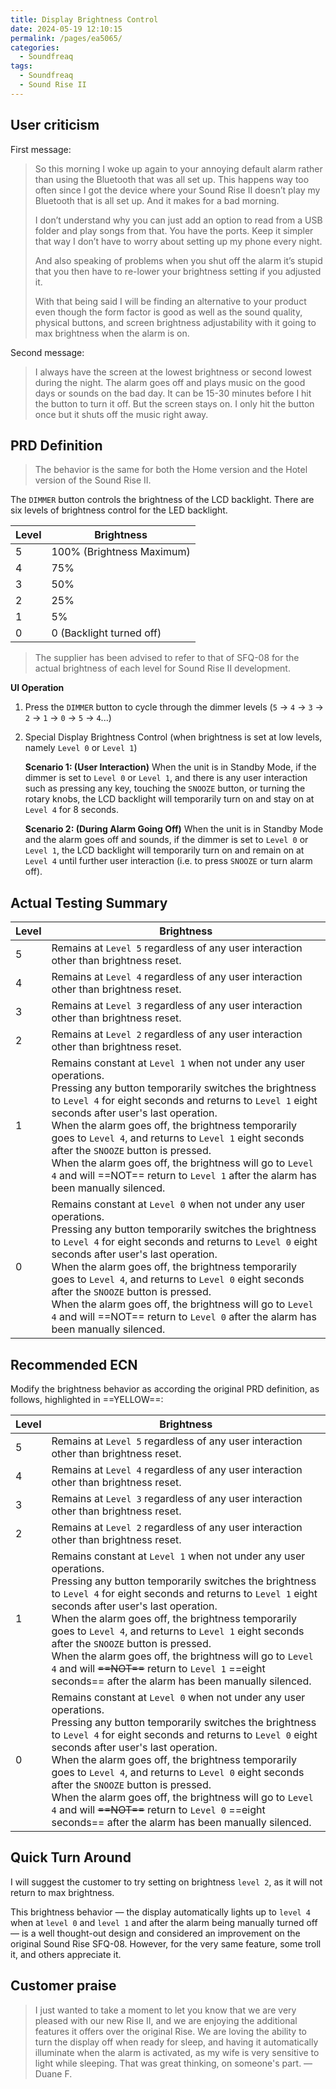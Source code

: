 ```yaml
---
title: Display Brightness Control
date: 2024-05-19 12:10:15
permalink: /pages/ea5065/
categories: 
  - Soundfreaq
tags: 
  - Soundfreaq
  - Sound Rise II
---
```


## User criticism

First message:

> So this morning I woke up again to your annoying default alarm rather than using the Bluetooth that was all set up. This happens way too often since I got the device where your Sound Rise II doesn’t play my Bluetooth that is all set up. And it makes for a bad morning.
>
> I don’t understand why you can just add an option to read from a USB folder and play songs from that. You have the ports. Keep it simpler that way I don’t have to worry about setting up my phone every night.
>
> And also speaking of problems when you shut off the alarm it’s stupid that you then have to re-lower your brightness setting if you adjusted it.
>
> With that being said I will be finding an alternative to your product even though the form factor is good as well as the sound quality, physical buttons, and screen brightness adjustability with it going to max brightness when the alarm is on.

Second message:

> I always have the screen at the lowest brightness or second lowest during the night. The alarm goes off and plays music on the good days or sounds on the bad day. It can be 15-30 minutes before I hit the button to turn it off. But the screen stays on. I only hit the button once but it shuts off the music right away.

## PRD Definition

> The behavior is the same for both the Home version and the Hotel version of the Sound Rise II.

The `DIMMER` button controls the brightness of the LCD backlight. There are six levels of brightness control for the LED backlight.

| Level | Brightness                |
| ----- | ------------------------- |
| 5     | 100% (Brightness Maximum) |
| 4     | 75%                       |
| 3     | 50%                       |
| 2     | 25%                       |
| 1     | 5%                        |
| 0     | 0 (Backlight turned off)  |

> The supplier has been advised to refer to that of SFQ-08 for the actual brightness of each level for Sound Rise II development.

**UI Operation**

1. Press the `DIMMER` button to cycle through the dimmer levels (`5` → `4` → `3` → `2` → `1` → `0` → `5` → `4`...)
2. Special Display Brightness Control (when brightness is set at low levels, namely `Level 0` or `Level 1`)

   **Scenario 1: (User Interaction)**
   When the unit is in Standby Mode, if the dimmer is set to `Level 0` or `Level 1`, and there is any user interaction such as pressing any key, touching the `SNOOZE` button, or turning the rotary knobs, the LCD backlight will temporarily turn on and stay on at `Level 4` for 8 seconds.

   **Scenario 2: (During Alarm Going Off)**
   When the unit is in Standby Mode and the alarm goes off and sounds, if the dimmer is set to `Level 0` or `Level 1`, the LCD backlight will temporarily turn on and remain on at `Level 4` until further user interaction (i.e. to press `SNOOZE` or turn alarm off).

## Actual Testing Summary

| Level | Brightness                                                                                                                                                                                                                                                                                                                                                                                                                                                                                                                                   |
| ----- | -------------------------------------------------------------------------------------------------------------------------------------------------------------------------------------------------------------------------------------------------------------------------------------------------------------------------------------------------------------------------------------------------------------------------------------------------------------------------------------------------------------------------------------------- |
| 5     | Remains at `Level 5` regardless of any user interaction other than brightness reset.                                                                                                                                                                                                                                                                                                                                                                                                                                                         |
| 4     | Remains at `Level 4` regardless of any user interaction other than brightness reset.                                                                                                                                                                                                                                                                                                                                                                                                                                                         |
| 3     | Remains at `Level 3` regardless of any user interaction other than brightness reset.                                                                                                                                                                                                                                                                                                                                                                                                                                                         |
| 2     | Remains at `Level 2` regardless of any user interaction other than brightness reset.                                                                                                                                                                                                                                                                                                                                                                                                                                                         |
| 1     | Remains constant at `Level 1` when not under any user operations. </br> Pressing any button temporarily switches the brightness to `Level 4` for eight seconds and returns to `Level 1` eight seconds after user's last operation.</br>When the alarm goes off, the brightness temporarily goes to `Level 4`, and returns to `Level 1` eight seconds after the `SNOOZE` button is pressed.</br>When the alarm goes off, the brightness will go to `Level 4` and will ==NOT== return to `Level 1` after the alarm has been manually silenced. |
| 0     | Remains constant at `Level 0` when not under any user operations. </br>Pressing any button temporarily switches the brightness to `Level 4` for eight seconds and returns to `Level 0` eight seconds after user's last operation.</br>When the alarm goes off, the brightness temporarily goes to `Level 4`, and returns to `Level 0` eight seconds after the `SNOOZE` button is pressed.</br>When the alarm goes off, the brightness will go to `Level 4` and will ==NOT== return to `Level 0` after the alarm has been manually silenced.  |

## Recommended ECN

Modify the brightness behavior as according the original PRD definition, as follows, highlighted in ==YELLOW==:

| Level | Brightness                                                                                                                                                                                                                                                                                                                                                                                                                                                                                                                                                         |
| ----- | ------------------------------------------------------------------------------------------------------------------------------------------------------------------------------------------------------------------------------------------------------------------------------------------------------------------------------------------------------------------------------------------------------------------------------------------------------------------------------------------------------------------------------------------------------------------ |
| 5     | Remains at `Level 5` regardless of any user interaction other than brightness reset.                                                                                                                                                                                                                                                                                                                                                                                                                                                                               |
| 4     | Remains at `Level 4` regardless of any user interaction other than brightness reset.                                                                                                                                                                                                                                                                                                                                                                                                                                                                               |
| 3     | Remains at `Level 3` regardless of any user interaction other than brightness reset.                                                                                                                                                                                                                                                                                                                                                                                                                                                                               |
| 2     | Remains at `Level 2` regardless of any user interaction other than brightness reset.                                                                                                                                                                                                                                                                                                                                                                                                                                                                               |
| 1     | Remains constant at `Level 1` when not under any user operations. </br> Pressing any button temporarily switches the brightness to `Level 4` for eight seconds and returns to `Level 1` eight seconds after user's last operation.</br>When the alarm goes off, the brightness temporarily goes to `Level 4`, and returns to `Level 1` eight seconds after the `SNOOZE` button is pressed.</br>When the alarm goes off, the brightness will go to `Level 4` and will ~~==NOT==~~ return to `Level 1` ==eight seconds== after the alarm has been manually silenced. |
| 0     | Remains constant at `Level 0` when not under any user operations. </br>Pressing any button temporarily switches the brightness to `Level 4` for eight seconds and returns to `Level 0` eight seconds after user's last operation.</br>When the alarm goes off, the brightness temporarily goes to `Level 4`, and returns to `Level 0` eight seconds after the `SNOOZE` button is pressed.</br>When the alarm goes off, the brightness will go to `Level 4` and will ~~==NOT==~~ return to `Level 0` ==eight seconds== after the alarm has been manually silenced.  |

## Quick Turn Around

I will suggest the customer to try setting on brightness `level 2`, as it will not return to max brightness.

This brightness behavior — the display automatically lights up to `level 4` when at `level 0` and `level 1` and after the alarm being manually turned off — is a well thought-out design and considered an improvement on the original Sound Rise SFQ-08. However, for the very same feature, some troll it, and others appreciate it.

## Customer praise

> I just wanted to take a moment to let you know that we are very pleased with our new Rise II, and we are enjoying the additional features it offers over the original Rise. We are loving the ability to turn the display off when ready for sleep, and having it automatically illuminate when the alarm is activated, as my wife is very sensitive to light while sleeping. That was great thinking, on someone's part. —Duane F.
